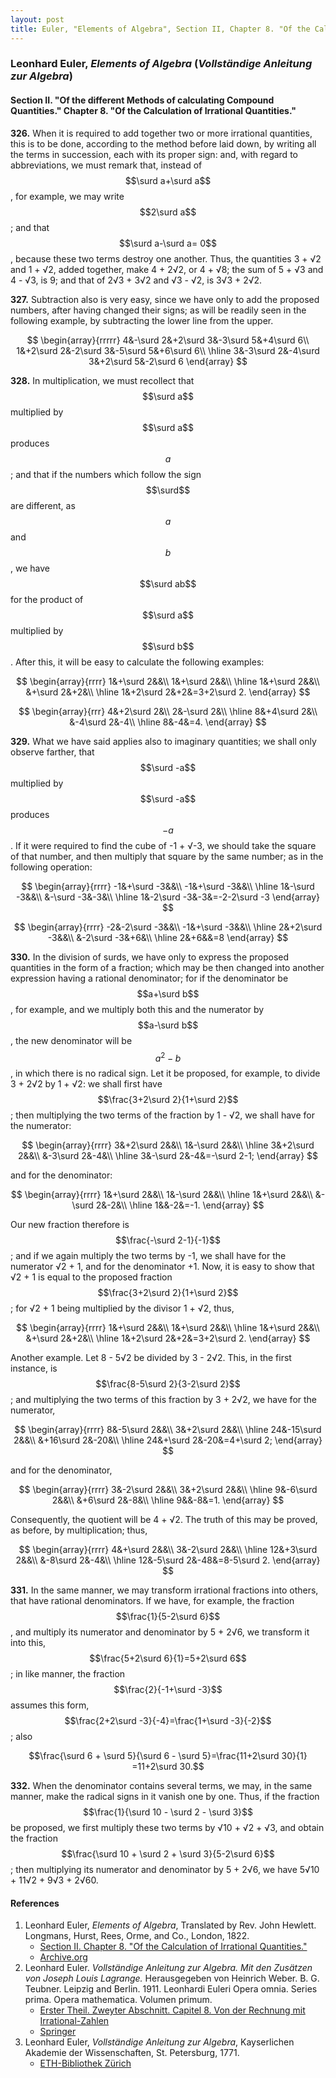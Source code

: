 ```yaml
---
layout: post
title: Euler, "Elements of Algebra", Section II, Chapter 8. "Of the Calculation of Irrational Quantities."
---
```


### Leonhard Euler, *Elements of Algebra* (*Vollständige Anleitung zur Algebra*)

#### Section II. "Of the different Methods of calculating Compound Quantities." Chapter 8. "Of the Calculation of Irrational Quantities."

**326.** When it is required to add together two or more
irrational quantities, this is to be done, according to the
method before laid down, by writing all the terms in succession,
each with its proper sign: and, with regard to abbreviations,
we must remark that, instead of $$\surd a+\surd a$$, for
example, we may write $$2\surd a$$; and that $$\surd a-\surd a= 0$$,
because these two terms destroy one another. Thus, the
quantities 3 + √2 and 1 + √2, added together, make
4 + 2√2, or 4 + √8; the sum of 5 + √3 and 4 - √3,
is 9; and that of 2√3 + 3√2 and √3 - √2, is 3√3 + 2√2.

**327.** Subtraction also is very easy, since we have only to
add the proposed numbers, after having changed their signs;
as will be readily seen in the following example, by subtracting the lower line from the upper.

$$
\begin{array}{rrrrr}
4&-\surd 2&+2\surd 3&-3\surd 5&+4\surd 6\\
1&+2\surd 2&-2\surd 3&-5\surd 5&+6\surd 6\\
\hline
3&-3\surd 2&-4\surd 3&+2\surd 5&-2\surd 6
\end{array}
$$

**328.** In multiplication, we must recollect that $$\surd a$$
multiplied by $$\surd a$$ produces $$a$$;
and that if the numbers which follow the sign $$\surd$$ are different, as $$a$$ and $$b$$, we have $$\surd ab$$ for the product of $$\surd a$$ multiplied by $$\surd b$$.
After this, it will be easy to calculate the following examples:

$$
\begin{array}{rrrr}
1&+\surd 2&&\\
1&+\surd 2&&\\
\hline
1&+\surd 2&&\\
&+\surd 2&+2&\\
\hline
1&+2\surd 2&+2&=3+2\surd 2.
\end{array}
$$

$$
\begin{array}{rrr}
4&+2\surd 2&\\
2&-\surd 2&\\
\hline
8&+4\surd 2&\\
&-4\surd 2&-4\\
\hline
8&-4&=4.
\end{array}
$$

**329.** What we have said applies also to imaginary quantities; we shall only observe farther,
that $$\surd -a$$ multiplied by $$\surd -a$$ produces $$-a$$. If it were required to find the
cube of -1 + √-3, we should take the square of that
number, and then multiply that square by the same number;
as in the following operation:

$$
\begin{array}{rrrr}
-1&+\surd -3&&\\
-1&+\surd -3&&\\
\hline
1&-\surd -3&&\\
&-\surd -3&-3&\\
\hline
1&-2\surd -3&-3&=-2-2\surd -3
\end{array}
$$

$$
\begin{array}{rrrr}
-2&-2\surd -3&&\\
-1&+\surd -3&&\\
\hline
2&+2\surd -3&&\\
&-2\surd -3&+6&\\
\hline
2&+6&&=8
\end{array}
$$

**330.** In the division of surds, we have only to express the
proposed quantities in the form of a fraction; which may be
then changed into another expression having a rational denominator;
for if the denominator be $$a+\surd b$$, for example,
and we multiply both this and the numerator by $$a-\surd b$$, the
new denominator will be $$a^2 - b$$, in which there is no radical
sign. Let it be proposed, for example, to divide 3 + 2√2
by 1 + √2: we shall first have $$\frac{3+2\surd 2}{1+\surd 2}$$; then multiplying
the two terms of the fraction by 1 - √2, we shall have for
the numerator:

$$
\begin{array}{rrrr}
3&+2\surd 2&&\\
1&-\surd 2&&\\
\hline
3&+2\surd 2&&\\
&-3\surd 2&-4&\\
\hline
3&-\surd 2&-4&=-\surd 2-1;
\end{array}
$$

and for the denominator:

$$
\begin{array}{rrrr}
1&+\surd 2&&\\
1&-\surd 2&&\\
\hline
1&+\surd 2&&\\
&-\surd 2&-2&\\
\hline
1&&-2&=-1.
\end{array}
$$

Our new fraction therefore is $$\frac{-\surd 2-1}{-1}$$; and if we again
multiply the two terms by -1, we shall have for the numerator
√2 + 1, and for the denominator +1. Now, it is easy to show that √2 + 1
is equal to the proposed fraction $$\frac{3+2\surd 2}{1+\surd 2}$$; for √2 + 1
being multiplied by the divisor 1 + √2, thus,

$$
\begin{array}{rrrr}
1&+\surd 2&&\\
1&+\surd 2&&\\
\hline
1&+\surd 2&&\\
&+\surd 2&+2&\\
\hline
1&+2\surd 2&+2&=3+2\surd 2.
\end{array}
$$

Another example. Let 8 - 5√2 be divided by 3 - 2√2.
This, in the first instance, is $$\frac{8-5\surd 2}{3-2\surd 2}$$;
and multiplying the two terms of this fraction by 3 + 2√2,
we have for the numerator,

$$
\begin{array}{rrrr}
8&-5\surd 2&&\\
3&+2\surd 2&&\\
\hline
24&-15\surd 2&&\\
&+16\surd 2&-20&\\
\hline
24&+\surd 2&-20&=4+\surd 2;
\end{array}
$$

and for the denominator,

$$
\begin{array}{rrrr}
3&-2\surd 2&&\\
3&+2\surd 2&&\\
\hline
9&-6\surd 2&&\\
&+6\surd 2&-8&\\
\hline
9&&-8&=1.
\end{array}
$$

Consequently, the quotient will be 4 + √2.
The truth of this may be proved, as before, by multiplication; thus,

$$
\begin{array}{rrrr}
4&+\surd 2&&\\
3&-2\surd 2&&\\
\hline
12&+3\surd 2&&\\
&-8\surd 2&-4&\\
\hline
12&-5\surd 2&-48&=8-5\surd 2.
\end{array}
$$

**331.** In the same manner, we may transform irrational
fractions into others, that have rational denominators. If
we have, for example, the fraction $$\frac{1}{5-2\surd 6}$$,
and multiply its numerator and denominator by 5 + 2√6,
we transform it into this, $$\frac{5+2\surd 6}{1}=5+2\surd 6$$;
in like manner, the fraction $$\frac{2}{-1+\surd -3}$$ assumes this
form, $$\frac{2+2\surd -3}{-4}=\frac{1+\surd -3}{-2}$$;
also

$$\frac{\surd 6 + \surd 5}{\surd 6 - \surd 5}=\frac{11+2\surd 30}{1}
=11+2\surd 30.$$

**332.** When the denominator contains several terms, we
may, in the same manner, make the radical signs in it vanish
one by one. Thus, if the fraction $$\frac{1}{\surd 10 - \surd 2 - \surd 3}$$
be proposed, we first multiply these two terms by
√10 + √2 + √3, and obtain the fraction
$$\frac{\surd 10 + \surd 2 + \surd 3}{5-2\surd 6}$$; then
multiplying its numerator and denominator by 5 + 2√6,
we have 5√10 + 11√2 + 9√3 + 2√60.


#### References

1. Leonhard Euler, *Elements of Algebra*, Translated by Rev. John Hewlett. Longmans, Hurst, Rees, Orme, and Co., London, 1822.
    - [Section II. Chapter 8. "Of the Calculation of Irrational Quantities."](/assets/euler/en/II-8.pdf)
    - [Archive.org](https://archive.org/details/elementsofalgebr00euleuoft/)
2. Leonhard Euler. *Vollständige Anleitung zur Algebra. Mit den Zusätzen von Joseph Louis Lagrange.* Herausgegeben von Heinrich Weber. B. G. Teubner. Leipzig and Berlin. 1911. Leonhardi Euleri Opera omnia. Series prima. Opera mathematica. Volumen primum.
    - [Erster Theil. Zweyter Abschnitt. Capitel 8. Von der Rechnung mit Irrational-Zahlen](/assets/euler/de/I-II-8.pdf)
    - [Springer](https://link.springer.com/book/9783764314002)
3. Leonhard Euler, *Vollständige Anleitung zur Algebra*, Kayserlichen Akademie der Wissenschaften, St. Petersburg, 1771.
    - [ETH-Bibliothek Zürich](https://doi.org/10.3931/e-rara-9093)
